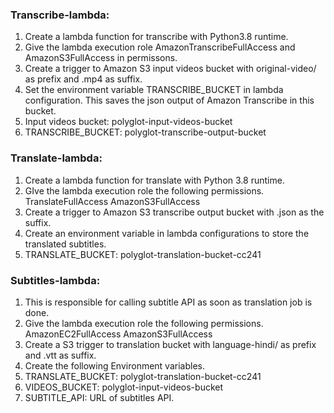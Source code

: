 ### Transcribe-lambda:

1. Create a lambda function for transcribe with Python3.8 runtime.
2. Give the lambda execution role AmazonTranscribeFullAccess and AmazonS3FullAccess in permissons.
3. Create a trigger to Amazon S3 input videos bucket with original-video/ as prefix and .mp4 as suffix.
4. Set the environment variable TRANSCRIBE_BUCKET in lambda configuration. This saves the json output of Amazon Transcribe in this bucket.
5. Input videos bucket: polyglot-input-videos-bucket
6. TRANSCRIBE_BUCKET: polyglot-transcribe-output-bucket


### Translate-lambda:

1. Create a lambda function for translate with Python 3.8 runtime.
2. GIve the lambda execution role the following permissions.
        TranslateFullAccess
        AmazonS3FullAccess 
3. Create a trigger to Amazon S3 transcribe output bucket with .json as the suffix.
4. Create an environment variable in lambda configurations to store the translated subtitles.
5. TRANSLATE_BUCKET: polyglot-translation-bucket-cc241

### Subtitles-lambda:

1. This is responsible for calling subtitle API as soon as translation job is done.
2. Give the lambda execution role the following permissions.
    AmazonEC2FullAccess 
    AmazonS3FullAccess
3. Create a S3 trigger to translation bucket with language-hindi/ as prefix and .vtt as suffix.
4. Create the following Environment variables.
5. TRANSLATE_BUCKET: polyglot-translation-bucket-cc241
6. VIDEOS_BUCKET: polyglot-input-videos-bucket
7. SUBTITLE_API: URL of subtitles API.
